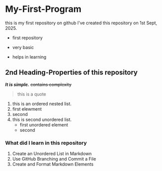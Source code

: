 # My-First-Program
this is my first repository on github 
I've created this repository on 1st Sept, 2025.
- first repository
* very basic
+ helps in learning
## 2nd Heading-Properties of this repository
***It is simple.***
~~contains complexity~~
> this is a quote
1. this is an ordered nested list.
 1. first elewment
 2. second
2. this is second unordered list.
   - first unordered element
   - second
  ### What did I learn in this repository
  1. Create an Unordered List in Markdown
  2. Use GitHub Branching and Commit a File
  3. Create and Format Markdown Elements


